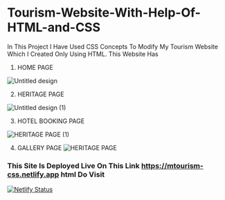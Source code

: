 # Tourism-Website-With-Help-Of-HTML-and-CSS
In This Project I Have Used CSS Concepts To Modify My Tourism Website Which I Created Only Using HTML.
This Website Has 

1) HOME PAGE

![Untitled design](https://user-images.githubusercontent.com/104457295/192561577-9f7a6896-53c3-4fe3-8977-b1d4e659fd35.jpg)

2) HERITAGE PAGE

![Untitled design (1)](https://user-images.githubusercontent.com/104457295/192562010-3e83ef90-5b0c-484a-a6f0-b9839d71f316.jpg)

3) HOTEL BOOKING PAGE

![HERITAGE PAGE (1)](https://user-images.githubusercontent.com/104457295/192563106-b98935f0-e7e4-4b0d-8e51-e3fa914a8076.jpg)

4) GALLERY PAGE
![HERITAGE PAGE](https://user-images.githubusercontent.com/104457295/192562733-17df367f-d2bb-401e-b579-680640379191.jpg)

### This Site Is Deployed Live On This Link https://mtourism-css.netlify.app html Do Visit

[![Netlify Status](https://api.netlify.com/api/v1/badges/0d5e1f00-3e27-4db1-bf69-b591c2f0cf1a/deploy-status)](https://app.netlify.com/sites/mtourism-css/deploys)
